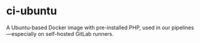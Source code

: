 # ci-ubuntu
A Ubuntu-based Docker image with pre-installed PHP, used in our pipelines—especially on self-hosted GitLab runners.
